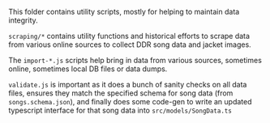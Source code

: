 This folder contains utility scripts, mostly for helping to maintain data integrity.

`scraping/*` contains utility functions and historical efforts to scrape data from
various online sources to collect DDR song data and jacket images.

The `import-*.js` scripts help bring in data from various sources, sometimes online,
sometimes local DB files or data dumps.

`validate.js` is important as it does a bunch of sanity checks on all data files,
ensures they match the specified schema for song data (from `songs.schema.json`),
and finally does some code-gen to write an updated typescript interface for that
song data into `src/models/SongData.ts`
